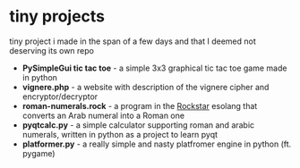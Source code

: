 # tiny projects
tiny project i made in the span of a few days and that I deemed not deserving its own repo

- **PySimpleGui tic tac toe** - a simple 3x3 graphical tic tac toe game made in python
- **vignere.php** - a website with description of the vignere cipher and encryptor/decryptor
- **roman-numerals.rock** - a program in the [Rockstar](https://codewithrockstar.com/online) esolang that converts an Arab numeral into a Roman one
- **pyqtcalc.py** - a simple calculator supporting roman and arabic numerals, written in python as a project to learn pyqt
- **platformer.py** - a really simple and nasty platfromer engine in python (ft. pygame)
